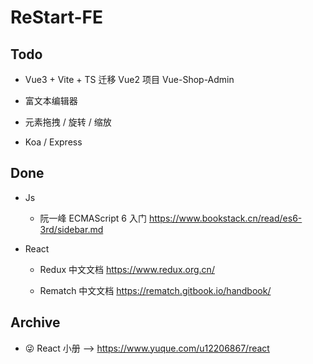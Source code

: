 # ReStart-FE

## Todo

- Vue3 + Vite + TS 迁移 Vue2 项目 Vue-Shop-Admin

- 富文本编辑器

- 元素拖拽 / 旋转 / 缩放

- Koa / Express

## Done

- Js

  - 阮一峰 ECMAScript 6 入门 https://www.bookstack.cn/read/es6-3rd/sidebar.md

- React

  - Redux 中文文档 https://www.redux.org.cn/

  - Rematch 中文文档 https://rematch.gitbook.io/handbook/

## Archive

- 😜 React 小册 --> https://www.yuque.com/u12206867/react
